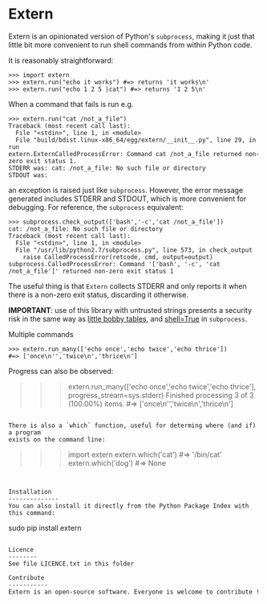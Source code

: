Extern
=================

Extern is an opinionated version of Python's `subprocess`, making it just that little
bit more convenient to run shell commands from within Python code.

It is reasonably straightforward:
```
>>> import extern
>>> extern.run("echo it works") #=> returns 'it works\n'
>>> extern.run("echo 1 2 5 |cat") #=> returns '1 2 5\n'
```
When a command that fails is run e.g.
```
>>> extern.run("cat /not_a_file")
Traceback (most recent call last):
  File "<stdin>", line 1, in <module>
  File "build/bdist.linux-x86_64/egg/extern/__init__.py", line 29, in run
extern.ExternCalledProcessError: Command cat /not_a_file returned non-zero exit status 1.
STDERR was: cat: /not_a_file: No such file or directory
STDOUT was: 
```
an exception is raised just like `subprocess`. However, the error message
generated includes STDERR and STDOUT, which is more convenient for debugging. For reference, the `subprocess` equivalent:
```
>>> subprocess.check_output(['bash','-c','cat /not_a_file'])
cat: /not_a_file: No such file or directory
Traceback (most recent call last):
  File "<stdin>", line 1, in <module>
  File "/usr/lib/python2.7/subprocess.py", line 573, in check_output
    raise CalledProcessError(retcode, cmd, output=output)
subprocess.CalledProcessError: Command '['bash', '-c', 'cat /not_a_file']' returned non-zero exit status 1
```
The useful thing is that `Extern` collects STDERR and only reports it when there is a non-zero exit status, discarding it otherwise.

**IMPORTANT**: use of this library with untrusted strings presents a security risk in the same way as [little bobby tables](http://xkcd.com/327/), and [shell=True](https://docs.python.org/2/library/subprocess.html#frequently-used-arguments) in `subprocess`.

Multiple commands
```
>>> extern.run_many(['echo once','echo twice','echo thrice'])
#=> ['once\n'','twice\n','thrice\n']
```
Progress can also be observed:
>>> extern.run_many(['echo once','echo twice','echo thrice'], progress_stream=sys.stderr)
Finished processing 3 of 3 (100.00%) items.
#=> ['once\n'','twice\n','thrice\n']
```

There is also a `which` function, useful for determing where (and if) a program
exists on the command line:
```
>>> import extern
>>> extern.which('cat') #=> '/bin/cat'
>>> extern.which('dog') #=> None
```


Installation
--------------
You can also install it directly from the Python Package Index with this command:
```
sudo pip install extern
```

Licence
--------
See file LICENCE.txt in this folder

Contribute
-----------
Extern is an open-source software. Everyone is welcome to contribute !
